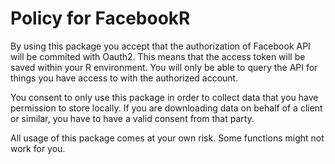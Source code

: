 # Policy for FacebookR
By using this package you accept that the authorization of Facebook API will be commited with Oauth2. This means that the access token will be saved within your R environment. You will only be able to query the API for things you have access to with the authorized account.

You consent to only use this package in order to collect data that you have permission to store locally. If you are downloading data on behalf of a client or similar, you have to have a valid consent from that party.

All usage of this package comes at your own risk. Some functions might not work for you.
